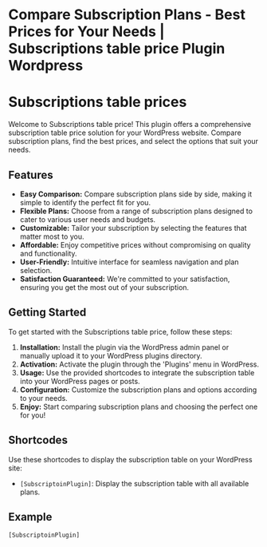# Compare Subscription Plans - Best Prices for Your Needs | Subscriptions table price Plugin Wordpress

# Subscriptions table prices

Welcome to Subscriptions table price! This plugin offers a comprehensive subscription table price solution for your WordPress website. Compare subscription plans, find the best prices, and select the options that suit your needs.

## Features

- **Easy Comparison:** Compare subscription plans side by side, making it simple to identify the perfect fit for you.
- **Flexible Plans:** Choose from a range of subscription plans designed to cater to various user needs and budgets.
- **Customizable:** Tailor your subscription by selecting the features that matter most to you.
- **Affordable:** Enjoy competitive prices without compromising on quality and functionality.
- **User-Friendly:** Intuitive interface for seamless navigation and plan selection.
- **Satisfaction Guaranteed:** We're committed to your satisfaction, ensuring you get the most out of your subscription.

## Getting Started

To get started with the Subscriptions table price, follow these steps:

1. **Installation:** Install the plugin via the WordPress admin panel or manually upload it to your WordPress plugins directory.
2. **Activation:** Activate the plugin through the 'Plugins' menu in WordPress.
3. **Usage:** Use the provided shortcodes to integrate the subscription table into your WordPress pages or posts.
4. **Configuration:** Customize the subscription plans and options according to your needs.
5. **Enjoy:** Start comparing subscription plans and choosing the perfect one for you!

## Shortcodes

Use these shortcodes to display the subscription table on your WordPress site:

- `[SubscriptoinPlugin]`: Display the subscription table with all available plans.

## Example

```shortcode
[SubscriptoinPlugin]
